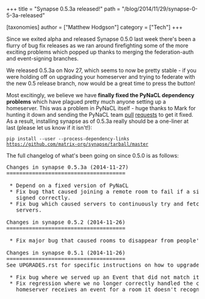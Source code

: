 +++
title = "Synapse 0.5.3a released!"
path = "/blog/2014/11/29/synapse-0-5-3a-released"

[taxonomies]
author = ["Matthew Hodgson"]
category = ["Tech"]
+++

Since we exited alpha and released Synapse 0.5.0 last week there's been a flurry of bug fix releases as we ran around firefighting some of the more exciting problems which popped up thanks to merging the federation-auth and event-signing branches.

We released 0.5.3a on Nov 27, which seems to now be pretty stable - if you were holding off on upgrading your homeserver and trying to federate with the new 0.5 release branch, now would be a great time to press the button!

Most excitingly, we believe we have <strong>finally fixed the PyNaCL dependency problems</strong> which have plagued pretty much anyone setting up a homeserver.  This was a problem in PyNaCL itself - huge thanks to Mark for hunting it down and sending the PyNaCL team <a href="http://git.io/1Rr5OA">pull</a> <a href="http://git.io/SUHmBA">requests</a> to get it fixed.  As a result, installing synapse as of 0.5.3a really should be a one-liner at last (please let us know if it isn't!):

<code>pip install --user --process-dependency-links https://github.com/matrix-org/synapse/tarball/master</code>

The full changelog of what's been going on since 0.5.0 is as follows:

<pre>
Changes in synapse 0.5.3a (2014-11-27)
=====================================

 * Depend on a fixed version of PyNaCL
 * Fix bug that caused joining a remote room to fail if a single event was not
   signed correctly.
 * Fix bug which caused servers to continuously try and fetch events from other
   servers.

Changes in synapse 0.5.2 (2014-11-26)
=====================================

 * Fix major bug that caused rooms to disappear from people's initial sync.

Changes in synapse 0.5.1 (2014-11-26)
=====================================
See UPGRADES.rst for specific instructions on how to upgrade.

 * Fix bug where we served up an Event that did not match its signatures.
 * Fix regression where we no longer correctly handled the case where a
   homeserver receives an event for a room it doesn't recognise (but is in.)
</pre>
